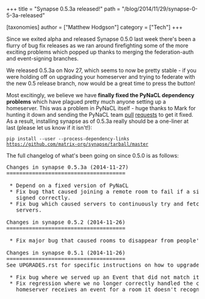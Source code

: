 +++
title = "Synapse 0.5.3a released!"
path = "/blog/2014/11/29/synapse-0-5-3a-released"

[taxonomies]
author = ["Matthew Hodgson"]
category = ["Tech"]
+++

Since we exited alpha and released Synapse 0.5.0 last week there's been a flurry of bug fix releases as we ran around firefighting some of the more exciting problems which popped up thanks to merging the federation-auth and event-signing branches.

We released 0.5.3a on Nov 27, which seems to now be pretty stable - if you were holding off on upgrading your homeserver and trying to federate with the new 0.5 release branch, now would be a great time to press the button!

Most excitingly, we believe we have <strong>finally fixed the PyNaCL dependency problems</strong> which have plagued pretty much anyone setting up a homeserver.  This was a problem in PyNaCL itself - huge thanks to Mark for hunting it down and sending the PyNaCL team <a href="http://git.io/1Rr5OA">pull</a> <a href="http://git.io/SUHmBA">requests</a> to get it fixed.  As a result, installing synapse as of 0.5.3a really should be a one-liner at last (please let us know if it isn't!):

<code>pip install --user --process-dependency-links https://github.com/matrix-org/synapse/tarball/master</code>

The full changelog of what's been going on since 0.5.0 is as follows:

<pre>
Changes in synapse 0.5.3a (2014-11-27)
=====================================

 * Depend on a fixed version of PyNaCL
 * Fix bug that caused joining a remote room to fail if a single event was not
   signed correctly.
 * Fix bug which caused servers to continuously try and fetch events from other
   servers.

Changes in synapse 0.5.2 (2014-11-26)
=====================================

 * Fix major bug that caused rooms to disappear from people's initial sync.

Changes in synapse 0.5.1 (2014-11-26)
=====================================
See UPGRADES.rst for specific instructions on how to upgrade.

 * Fix bug where we served up an Event that did not match its signatures.
 * Fix regression where we no longer correctly handled the case where a
   homeserver receives an event for a room it doesn't recognise (but is in.)
</pre>
